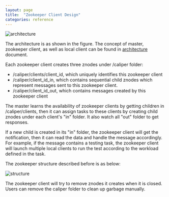 ```yaml
---
layout: page
title:  "Zookeeper Client Design"
categories: reference
---
```


![architecture](zk-arch.png)

The architecture is as shown in the figure. The concept of master, zookeeper client, as well as local client can be found in  [architecture](Architecture.md) document.

Each zookeeper client creates three znodes under /caliper folder:
* /caliper/clients/client_id, which uniquely identifies this zookeeper client
* /caliper/client_id_in, which contains sequential child znodes which represent messages sent to this zookeeper client.
* /caliper/client_id_out, which contains messages created by this zookeeper client

The master learns the availability of zookeeper clients by getting children in /caliper/clients, then it can assign tasks to these clients by creating child znodes under each client's "in" folder. It also watch all "out" folder to get responses.

If a new child is created in its "in" folder, the zookeeper client will get the notification, then it can read the data and handle the message accordingly. For example, if the message contains a testing task, the zookeeper client will launch multiple local clients to run the test according to the workload defined in the task.

The zookeeper structure described before is as below:

![structure](zk-structure.png)

The zookeeper client will try to remove znodes it creates when it is closed. Users can remove the caliper folder to clean up garbage manually.
